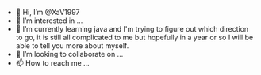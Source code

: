 - 👋 Hi, I’m @XaV1997
- 👀 I’m interested in ...
- 🌱 I’m currently learning java and I'm trying to figure out which direction to go, it is still all complicated to me but hopefully in a year or so I will be able to tell you more about myself.
- 💞️ I’m looking to collaborate on ...
- 📫 How to reach me ...

<!---
XaV1997/XaV1997 is a ✨ special ✨ repository because its `README.md` (this file) appears on your GitHub profile.
You can click the Preview link to take a look at your changes.
--->
